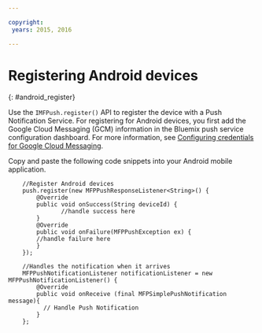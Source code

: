 ```yaml
---

copyright:
 years: 2015, 2016

---
```


# Registering Android devices
{: #android_register}

Use the `IMFPush.register()` API to register the device with a Push Notification Service. For registering for Android devices, you first add the Google Cloud Messaging (GCM) information in the Bluemix push service configuration dashboard. For more information, see [Configuring credentials for Google Cloud Messaging](t_push_provider_android.html).

Copy and paste the following code snippets into your Android mobile application.

```
	//Register Android devices
	push.register(new MFPPushResponseListener<String>() {
	    @Override
	    public void onSuccess(String deviceId) {
	           //handle success here
	    }
	    @Override
	    public void onFailure(MFPPushException ex) {
	    //handle failure here
	    }
	});
```

```
	//Handles the notification when it arrives
	MFPPushNotificationListener notificationListener = new MFPPushNotificationListener() {
	    @Override
	    public void onReceive (final MFPSimplePushNotification message){
	      // Handle Push Notification
	    }
	};
```
